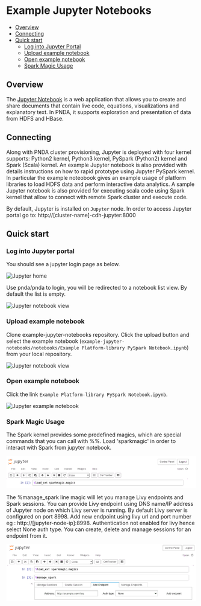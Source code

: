 # Example Jupyter Notebooks

* [Overview](#overview)
* [Connecting](#connecting)
* [Quick start](#quick-start)
  * [Log into Jupyter Portal](#log-into-jupyter-portal)
  * [Upload example notebook](#upload-example-notebook)
  * [Open example notebook](#open-example-notebook)
  * [Spark Magic Usage](#spark-magic-usage)

## Overview

The [Jupyter Notebook](http://jupyter.org) is a web application that allows you to create and share documents that contain live code, equations, visualizations and explanatory text. In PNDA, it supports exploration and presentation of data from HDFS and HBase.

## Connecting

Along with PNDA cluster provisioning, Jupyter is deployed with four kernel supports: Python2 kernel, Python3 kernel, PySpark (Python2) kernel and Spark (Scala) kernel. An example Jupyter notebook is also provided with details instructions on how to rapid prototype using Jupyter PySpark kernel. In particular the example noteobook gives an example usage of platform libraries to load HDFS data and perform interactive data analytics. A sample Jupyter notebook is also provided for executing scala code using Spark kernel that allow to connect with remote Spark cluster and execute code.

By default, Jupyter is installed on `Jupyter` node. In order to access Jupyter portal go to: http://[cluster-name]-cdh-jupyter:8000

## Quick start

### Log into Jupyter portal

You should see a jupyter login page as below.

   ![Jupyter home](images/jupyter-home.png)

Use pnda/pnda to login, you will be redirected to a notebook list view. By default the list is empty.

   ![Jupyter notebook view](images/jupyter-notebooks.png)

### Upload example notebook

Clone example-jupyter-notebooks repository. Click the upload button and select the example notebook (`example-jupyter-notebooks/notebooks/Example Platform-library PySpark Notebook.ipynb`) from your local repository.

   ![Jupyter notebook view](images/jupyter-notebooks-1.png)

### Open example notebook

Click the link `Example Platform-library PySpark Notebook.ipynb`.

   ![Jupyter example notebook](images/jupyter-example-notebook.png)

### Spark Magic Usage

The Spark kernel provides some predefined magics, which are special commands that you can call with %%.  Load 'sparkmagic' in order to interact with Spark from jupyter notebook.

   ![Sparkmagic load magics](images/jupyter-sparkmagic-magics.PNG)

The %manage_spark line magic will let you manage Livy endpoints and Spark sessions. You can provide Livy endpoint using DNS name/IP address of Jupyter node on which Livy server is running. By default Livy server is configured on port 8998. Add new endpoint using livy url and port number eg : http://[jupyter-node-ip]:8998. Authentication not enabled for livy hence select None auth type. You can create, delete and manage sessions for an endpoint from it.

   ![Sparkmagic manage sessions](images/jupyter-sparkmagic-endpoint.PNG)

